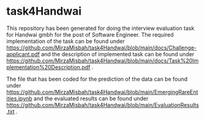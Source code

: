 # task4Handwai
This repository has been generated for doing the interview evaluation task for Handwai gmbh for the post of Software Engineer. The required implementation of the task can be found under https://github.com/MirzaMisbah/task4Handwai/blob/main/docs/Challenge-applicant.pdf and the description of implemented task can be found under https://github.com/MirzaMisbah/task4Handwai/blob/main/docs/Task%20Implementation%20Description.pdf .

The file that has been coded for the prediction of the data can be found under https://github.com/MirzaMisbah/task4Handwai/blob/main/EmergingRareEntities.ipynb and the evaluated results can be found under https://github.com/MirzaMisbah/task4Handwai/blob/main/EvaluationResults.txt .
